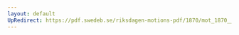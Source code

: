 ```yaml
---
layout: default
UpRedirect: https://pdf.swedeb.se/riksdagen-motions-pdf/1870/mot_1870__ak__00047/mot_1870__ak__00047_002.pdf
---
```

